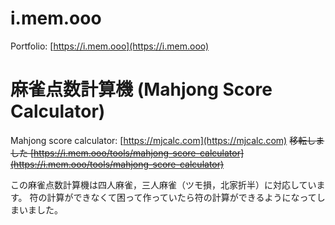 # i.mem.ooo

Portfolio: [https://i.mem.ooo](https://i.mem.ooo)


# 麻雀点数計算機 (Mahjong Score Calculator)

Mahjong score calculator: [https://mjcalc.com](https://mjcalc.com) ~~移転しました [https://i.mem.ooo/tools/mahjong-score-calculator](https://i.mem.ooo/tools/mahjong-score-calculator)~~

この麻雀点数計算機は四人麻雀，三人麻雀（ツモ損，北家折半）に対応しています。
符の計算ができなくて困って作っていたら符の計算ができるようになってしまいました。
